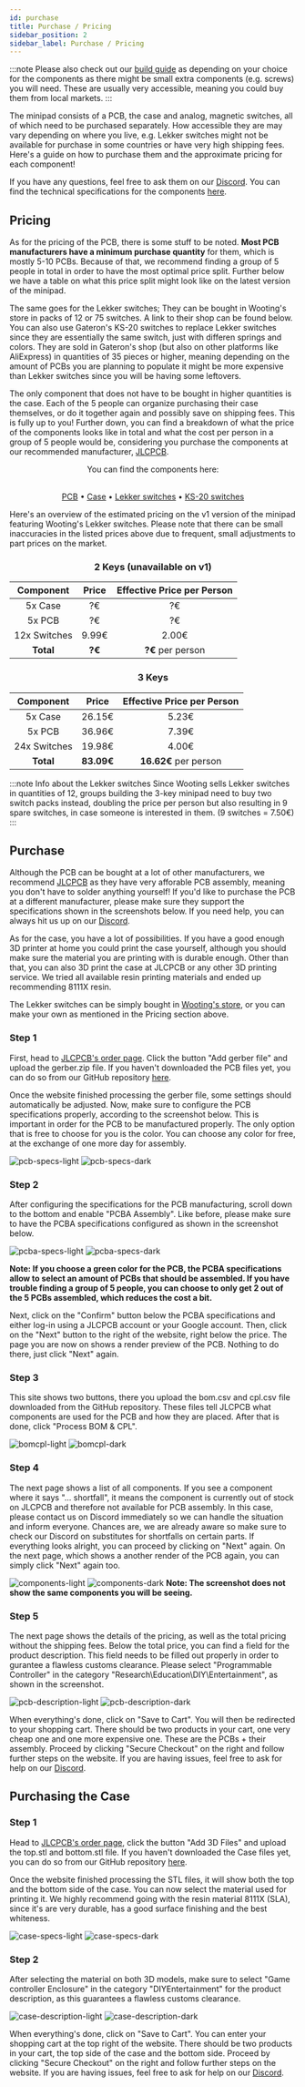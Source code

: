 ```yaml
---
id: purchase
title: Purchase / Pricing
sidebar_position: 2
sidebar_label: Purchase / Pricing
---
```


:::note
Please also check out our [build guide](build-guide.md) as depending on your choice for the components as there might be small extra components (e.g. screws) you will need. These are usually very accessible, meaning you could buy them from local markets.
:::

The minipad consists of a PCB, the case and analog, magnetic switches, all of which need to be purchased separately. How accessible they are may vary depending on where you live, e.g. Lekker switches might not be available for purchase in some countries or have very high shipping fees. Here's a guide on how to purchase them and the approximate pricing for each component!

If you have any questions, feel free to ask them on our [Discord](https://discord.gg/minipad). You can find the technical specifications for the components [here](technical-specifications.md).

## Pricing

As for the pricing of the PCB, there is some stuff to be noted. **Most PCB manufacturers have a minimum purchase quantity** for them, which is mostly 5-10 PCBs. Because of that, we recommend finding a group of 5 people in total in order to have the most optimal price split. Further below we have a table on what this price split might look like on the latest version of the minipad.

The same goes for the Lekker switches; They can be bought in Wooting's store in packs of 12 or 75 switches. A link to their shop can be found below. You can also use Gateron's KS-20 switches to replace Lekker switches since they are essentially the same switch, just with differen springs and colors. They are sold in Gateron's shop (but also on other platforms like AliExpress) in quantities of 35 pieces or higher, meaning depending on the amount of PCBs you are planning to populate it might be more expensive than Lekker switches since you will be having some leftovers.

The only component that does not have to be bought in higher quantities is the case. Each of the 5 people can organize purchasing their case themselves, or do it together again and possibly save on shipping fees. This is fully up to you! Further down, you can find a breakdown of what the price of the components looks like in total and what the cost per person in a group of 5 people would be, considering you purchase the components at our recommended manufacturer, [JLCPCB](https://jlcpcb.com/).

<center>
You can find the components here:<br></br>

[PCB](https://github.com/minipadkb/minipad) • [Case](https://github.com/minipadkb/minipad) • [Lekker switches](https://next.wooting.io/product/lekker-switch-linear60-12-pack) • [KS-20 switches](https://gateron.com/products/gateron-ks-20-magnetic-white-switch-set)
</center>

Here's an overview of the estimated pricing on the v1 version of the minipad featuring Wooting's Lekker switches. Please note that there can be small inaccuracies in the listed prices above due to frequent, small adjustments to part prices on the market.
  
<div className="row">
<div className="col">

<center><h3>2 Keys (unavailable on v1)</h3></center>

| **Component** | **Price** | **Effective Price per Person** |
| :-------:| :--------: | :---------: |
| 5x Case | ?€ | ?€ |
| 5x PCB | ?€ | ?€ |
| 12x Switches | 9.99€ | 2.00€ |
| **Total**| **?€** | **?€** per person |

</div>
<div className="col">

<center><h3>3 Keys</h3></center>

| **Component** | **Price** | **Effective Price per Person** |
| :-------:| :--------: | :---------: |
| 5x Case | 26.15€ | 5.23€ |
| 5x PCB | 36.96€ | 7.39€ |
| 24x Switches | 19.98€ | 4.00€ |
| **Total**| **83.09€** | **16.62€** per person |

</div>
</div>

:::note Info about the Lekker switches
Since Wooting sells Lekker switches in quantities of 12, groups building the 3-key minipad need to buy two switch packs instead, doubling the price per person but also resulting in 9 spare switches, in case someone is interested in them. (9 switches = 7.50€)
:::

## Purchase

Although the PCB can be bought at a lot of other manufacturers, we recommend [JLCPCB](https://jlcpcb.com) as they have very afforable PCB assembly, meaning you don't have to solder anything yourself! If you'd like to purchase the PCB at a different manufacturer, please make sure they support the specifications shown in the screenshots below. If you need help, you can always hit us up on our [Discord](https://discord.gg/minipad). 

As for the case, you have a lot of possibilities. If you have a good enough 3D printer at home you could print the case yourself, although you should make sure the material you are printing with is durable enough. Other than that, you can also 3D print the case at JLCPCB or any other 3D printing service. We tried all available resin printing materials and ended up recommending 8111X resin.

The Lekker switches can be simply bought in [Wooting's store](https://next.wooting.io/product/lekker-switch-linear60-12-pack), or you can make your own as mentioned in the Pricing section above.

### **Step 1**

First, head to [JLCPCB's order page](https://cart.jlcpcb.com/quote). Click the button "Add gerber file" and upload the gerber.zip file. If you haven't downloaded the PCB files yet, you can do so from our GitHub repository [here](https://github.com/minipadkb/minipad).

Once the website finished processing the gerber file, some settings should automatically be adjusted. Now, make sure to configure the PCB specifications properly, according to the screenshot below. This is important in order for the PCB to be manufactured properly. The only option that is free to choose for you is the color. You can choose any color for free, at the exchange of one more day for assembly.

![pcb-specs-light](./img/pcb-specs-light.png#light)
![pcb-specs-dark](./img/pcb-specs-dark.png#dark)

### **Step 2**

After configuring the specifications for the PCB manufacturing, scroll down to the bottom and enable "PCBA Assembly". Like before, please make sure to have the PCBA specifications configured as shown in the screenshot below.

![pcba-specs-light](./img/pcba-specs-light.png#light)
![pcba-specs-dark](./img/pcba-specs-dark.png#dark)

**Note: If you choose a green color for the PCB, the PCBA specifications allow to select an amount of PCBs that should be assembled. If you have trouble finding a group of 5 people, you can choose to only get 2 out of the 5 PCBs assembled, which reduces the cost a bit.**

Next, click on the "Confirm" button below the PCBA specifications and either log-in using a JLCPCB account or your Google account. Then, click on the "Next" button to the right of the website, right below the price. The page you are now on shows a render preview of the PCB. Nothing to do there, just click "Next" again.

### **Step 3**

This site shows two buttons, there you upload the bom.csv and cpl.csv file downloaded from the GitHub repository. These files tell JLCPCB what components are used for the PCB and how they are placed. After that is done, click "Process BOM & CPL".

![bomcpl-light](./img/bomcpl-light.png#light)
![bomcpl-dark](./img/bomcpl-dark.png#dark)

### **Step 4**

The next page shows a list of all components. If you see a component where it says "... shortfall", it means the component is currently out of stock on JLCPCB and therefore not available for PCB assembly. In this case, please contact us on Discord immediately so we can handle the situation and inform everyone. Chances are, we are already aware so make sure to check our Discord on substitutes for shortfalls on certain parts. If everything looks alright, you can proceed by clicking on "Next" again. On the next page, which shows a another render of the PCB again, you can simply click "Next" again too.

![components-light](./img/components-light.png#light)
![components-dark](./img/components-dark.png#dark)
**Note: The screenshot does not show the same components you will be seeing.**

### **Step 5**

The next page shows the details of the pricing, as well as the total pricing without the shipping fees. Below the total price, you can find a field for the product description. This field needs to be filled out properly in order to gurantee a flawless customs clearance. Please select "Programmable Controller" in the category "Research\Education\DIY\Entertainment", as shown in the screenshot.

![pcb-description-light](./img/pcb-description-light.png#light)
![pcb-description-dark](./img/pcb-description-dark.png#dark)

When everything's done, click on "Save to Cart". You will then be redirected to your shopping cart. There should be two products in your cart, one very cheap one and one more expensive one. These are the PCBs + their assembly. Proceed by clicking "Secure Checkout" on the right and follow further steps on the website. If you are having issues, feel free to ask for help on our [Discord](https://discord.gg/minipad).

## Purchasing the Case

### Step 1
Head to [JLCPCB's order page](https://3d.jlcpcb.com/3d-printing-quote), click the button "Add 3D Files" and upload the top.stl and bottom.stl file. If you haven't downloaded the Case files yet, you can do so from our GitHub repository [here](https://github.com/minipadkb/minipad).

Once the website finished processing the STL files, it will show both the top and the bottom side of the case. You can now select the material used for printing it. We highly recommend going with the resin material 8111X (SLA), since it's are very durable, has a good surface finishing and the best whiteness.

![case-specs-light](./img/case-specs-light.png#light)
![case-specs-dark](./img/case-specs-dark.png#dark) 

### Step 2

After selecting the material on both 3D models, make sure to select "Game controller Enclosure" in the category "DIYEntertainment" for the product description, as this guarantees a flawless customs clearance.

![case-description-light](./img/case-description-light.png#light)
![case-description-dark](./img/case-description-dark.png#dark)

When everything's done, click on "Save to Cart". You can enter your shopping cart at the top right of the website. There should be two products in your cart, the top side of the case and the bottom side. Proceed by clicking "Secure Checkout" on the right and follow further steps on the website. If you are having issues, feel free to ask for help on our [Discord](https://discord.gg/minipad).
